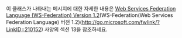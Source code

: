이 클래스가 나타내는 메시지에 대한 자세한 내용은 [Web Services Federation Language (WS-Federation) Version 1.2](http://go.microsoft.com/fwlink/?LinkID=210152)(WS-Federation(Web Services Federation Language) 버전 1.2)(http://go.microsoft.com/fwlink/?LinkID=210152) 사양의 섹션 13을 참조하세요.